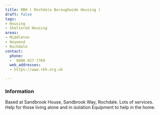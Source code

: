 ```yaml
---
title: RBH ( Rochdale Boroughwide Housing )
draft: false
tags:
- Housing
- Sheltered Housing
areas:
- Middleton
- Heywood
- Rochdale
contact:
  phone:
  -  0800 027 7769
  web_addresses:
  - https://www.rbh.org.uk

---
```


### Information
Based at Sandbrook House, Sandbrook Way, Rochdale.
Lots of services.  Help for those living alone and in isolation
Equipment to help in the home. 
